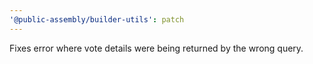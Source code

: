 ```yaml
---
'@public-assembly/builder-utils': patch
---
```


Fixes error where vote details were being returned by the wrong query.

